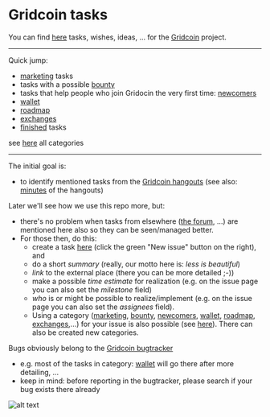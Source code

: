 # Gridcoin tasks
You can find [here](https://github.com/Erkan-Yilmaz/Gridcoin-tasks/issues) tasks, wishes, ideas, ... for the [Gridcoin](https://gridcoin.us) project.

***
Quick jump:

* [marketing](https://github.com/Erkan-Yilmaz/Gridcoin-tasks/labels/marketing) tasks
* tasks with a possible [bounty](https://github.com/Erkan-Yilmaz/Gridcoin-tasks/labels/bounty)
* tasks that help people who join Gridocin the very first time: [newcomers](https://github.com/Erkan-Yilmaz/Gridcoin-tasks/labels/newcomers) 
* [wallet](https://github.com/Erkan-Yilmaz/Gridcoin-tasks/labels/wallet)
* [roadmap](https://github.com/Erkan-Yilmaz/Gridcoin-tasks/labels/roadmap) 
* [exchanges](https://github.com/Erkan-Yilmaz/Gridcoin-tasks/labels/exchanges)
* [finished](https://github.com/Erkan-Yilmaz/Gridcoin-tasks/issues?q=is%3Aissue+is%3Aclosed) tasks

see [here](https://github.com/Erkan-Yilmaz/Gridcoin-tasks/labels) all categories

***

The initial goal is:
* to identify mentioned tasks from the [Gridcoin hangouts](https://steemit.com/gridcoin/@cm-steem/gridcoin-community-hangout-episode-guide) (see also: [minutes](https://github.com/Erkan-Yilmaz/Gridcoin-hangout-minutes) of the hangouts)

Later we'll see how we use this repo more, but:
* there's no problem when tasks from elsewhere ([the forum](https://cryptocointalk.com/forum/464-gridcoin-grc/), ...) are mentioned here also so they can be seen/managed better.
* For those then, do this: 
  * create a task [here](https://github.com/Erkan-Yilmaz/Gridcoin-tasks/issues) (click the green "New issue" button on the right), and 
   * do a short *summary* (really, our motto here is: *less is beautiful*)
   * *link* to the external place (there you can be more detailed ;-))
   * make a possible *time estimate* for realization (e.g. on the issue page you can also set the *milestone* field)
   * *who* is or might be possible to realize/implement (e.g. on the issue page you can also set the *assignees* field).
   * Using a category ([marketing](https://github.com/Erkan-Yilmaz/Gridcoin-tasks/labels/marketing), [bounty](https://github.com/Erkan-Yilmaz/Gridcoin-tasks/labels/bounty), [newcomers](https://github.com/Erkan-Yilmaz/Gridcoin-tasks/labels/newcomers), [wallet](https://github.com/Erkan-Yilmaz/Gridcoin-tasks/labels/wallet), [roadmap](https://github.com/Erkan-Yilmaz/Gridcoin-tasks/labels/roadmap), [exchanges](https://github.com/Erkan-Yilmaz/Gridcoin-tasks/labels/exchanges),...) for your issue is also possible (see [here](https://github.com/Erkan-Yilmaz/Gridcoin-tasks/labels)). There can also be created new categories.

Bugs obviously belong to the [Gridcoin bugtracker](https://github.com/gridcoin/Gridcoin-Research/issues)
* e.g. most of the tasks in category: [wallet](https://github.com/Erkan-Yilmaz/Gridcoin-tasks/labels/wallet) will go there after more detailing, ...
* keep in mind: before reporting in the bugtracker, please search if your bug exists there already

![alt text](https://i.imgur.com/IPq8wdr.jpg "Gridcoin")
